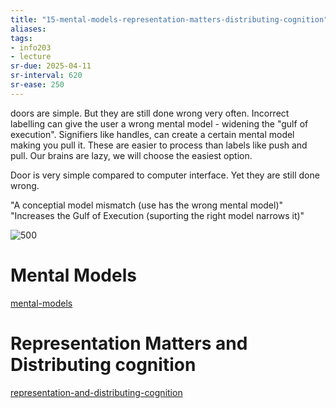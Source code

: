```yaml
---
title: "15-mental-models-representation-matters-distributing-cognition"
aliases: 
tags: 
- info203
- lecture
sr-due: 2025-04-11
sr-interval: 620
sr-ease: 250
---
```


doors are simple. But they are still done wrong very often. Incorrect labelling can give the user a wrong mental model - widening the "gulf of execution". Signifiers like handles, can create a certain mental model making you pull it. These are easier to process than labels like push and pull. Our brains are lazy, we will choose the easiest option. 

Door is very simple compared to computer interface. Yet they are still done wrong. 

"A conceptial model mismatch (use has the wrong mental model)"
"Increases the Gulf of Execution (suporting the right model narrows it)"

![500](https://i.imgur.com/dv6LH0O.png#invert)

# Mental Models
[mental-models](notes/mental-models.md)

# Representation Matters and Distributing cognition

[representation-and-distributing-cognition](notes/representation-and-distributing-cognition.md)
